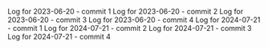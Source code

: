 Log for 2023-06-20 - commit 1
Log for 2023-06-20 - commit 2
Log for 2023-06-20 - commit 3
Log for 2023-06-20 - commit 4
Log for 2024-07-21 - commit 1
Log for 2024-07-21 - commit 2
Log for 2024-07-21 - commit 3
Log for 2024-07-21 - commit 4
